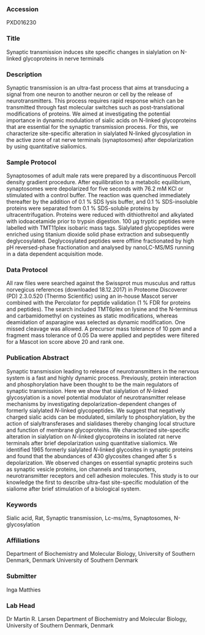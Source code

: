### Accession
PXD016230

### Title
Synaptic transmission induces site specific changes in sialylation on N-linked glycoproteins in nerve terminals

### Description
Synaptic transmission is an ultra-fast process that aims at transducing a signal from one neuron to another neuron or cell by the release of neurotransmitters. This process requires rapid response which can be transmitted through fast molecular switches such as post-translational modifications of proteins. We aimed at investigating the potential importance in dynamic modulation of sialic acids on N-linked glycoproteins that are essential for the synaptic transmission process. For this, we characterize site-specific alteration in sialylated N-linked glycosylation in the active zone of rat nerve terminals (synaptosomes) after depolarization by using quantitative sialiomics.

### Sample Protocol
Synaptosomes of adult male rats were prepared by a discontinuous Percoll density gradient procedure. After equilibration to a metabolic equilibrium, synaptosomes were depolarized for five seconds with 76.2 mM KCl or stimulated with a control buffer. The reaction was quenched immediately thereafter by the addition of 0.1 % SDS lysis buffer, and 0.1 % SDS-insoluble proteins were separated from 0.1 % SDS-soluble proteins by ultracentrifugation. Proteins were reduced with dithiothreitol and alkylated with iodoacetamide prior to trypsin digestion. 100 µg tryptic peptides were labelled with TMT11plex isobaric mass tags. Sialylated glycopeptides were enriched using titanium dioxide solid phase extraction and subsequently deglycosylated. Deglycosylated peptides were offline fractionated by high pH reversed-phase fractionation and analysed by nanoLC-MS/MS running in a data dependent acquisition mode.

### Data Protocol
All raw files were searched against the Swissprot mus musculus and rattus norvegicus references (downloaded 18.12.2017) in Proteome Discoverer (PD) 2.3.0.520 (Thermo Scientific) using an in-house Mascot server combined with the Percolator for peptide validation (1 % FDR for proteins and peptides). The search included TMT6plex on lysine and the N-terminus and carbamidomethyl on cysteines as static modifications, whereas deamidation of asparagine was selected as dynamic modification. One missed cleavage was allowed. A precursor mass tolerance of 10 ppm and a fragment mass tolerance of 0.05 Da were applied and peptides were filtered for a Mascot ion score above 20 and rank one.

### Publication Abstract
Synaptic transmission leading to release of neurotransmitters in the nervous system is a fast and highly dynamic process. Previously, protein interaction and phosphorylation have been thought to be the main regulators of synaptic transmission. Here we show that sialylation of <i>N</i>-linked glycosylation is a novel potential modulator of neurotransmitter release mechanisms by investigating depolarization-dependent changes of formerly sialylated <i>N</i>-linked glycopeptides. We suggest that negatively charged sialic acids can be modulated, similarly to phosphorylation, by the action of sialyltransferases and sialidases thereby changing local structure and function of membrane glycoproteins. We characterized site-specific alteration in sialylation on <i>N</i>-linked glycoproteins in isolated rat nerve terminals after brief depolarization using quantitative sialiomics. We identified 1965 formerly sialylated <i>N</i>-linked glycosites in synaptic proteins and found that the abundances of 430 glycosites changed after 5 s depolarization. We observed changes on essential synaptic proteins such as synaptic vesicle proteins, ion channels and transporters, neurotransmitter receptors and cell adhesion molecules. This study is to our knowledge the first to describe ultra-fast site-specific modulation of the sialiome after brief stimulation of a biological system.

### Keywords
Sialic acid, Rat, Synaptic transmission, Lc-ms/ms, Synaptosomes, N-glycosylation

### Affiliations
Department of Biochemistry and Molecular Biology, University of Southern Denmark, Denmark
University of Southern Denmark

### Submitter
Inga Matthies

### Lab Head
Dr Martin R. Larsen
Department of Biochemistry and Molecular Biology, University of Southern Denmark, Denmark


